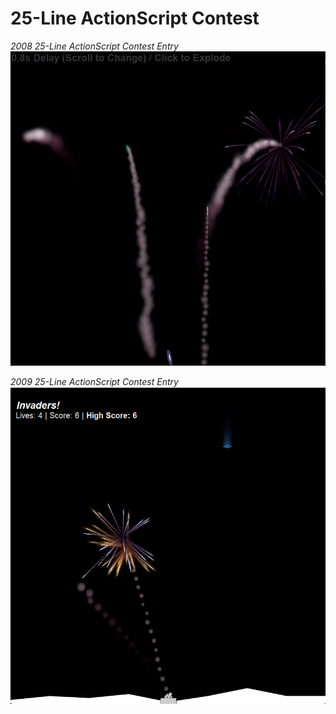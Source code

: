 # 25-Line ActionScript Contest

_2008 25-Line ActionScript Contest Entry_
![](/assets/fireworks.png)

_2009 25-Line ActionScript Contest Entry_
![](/assets/invaders.png)
